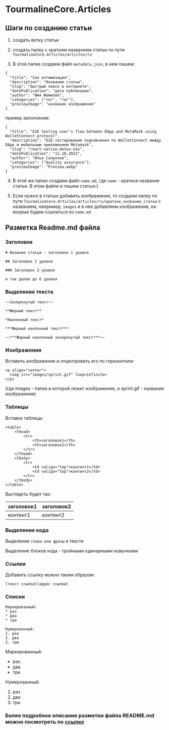 # TourmalineCore.Articles

## Шаги по созданию статьи

1. создать ветку статьи

2. создать папку с кратким названием статьи по пути `TourmalineCore.Articles/articles/ru`

3. В этой папке создаем файл `metadata.json`, в нем пишем:
```
{
  "title": "Сео оптимизация",
  "description": "Название статьи",
  "slug": "быстрый поиск в интернете",
  "datePublication": "дата публикации",
  "author": "Имя Фамилия",
  "categories": ["тег", "тег"],
  "previewImage": "название изображения" 
}
```
пример заполнения:
```
{
  "title": "E2E testing user's flow between DApp and MetaMask using WalletConnect protocol",
  "description": "E2E-тестирование подключения по WalletConnect между DApp и мобильным приложением Metamask",
  "slug": "react-native-detox-e2e",
  "datePublication": "11.10.2022",
  "author": "Илья Сапронов",
  "categories": ["Quality assurance"],
  "previewImage": "Preview.webp" 
}
```

4. В этой же папке создаем файл `name.md`, где `name` - краткое название статьи. В этом файле и пишем статью:)

5. Если нужно в статью добавить изображения, то создаем папку по пути `TourmalineCore.Articles/articles/ru/краткое_название_статьи` с названием, например, `images` и в нее добавляем изображения, на коорые будем ссылаться из `name.md`

## Разметка Readme.md файла

### Заголовки

```
# Назвние статьи - заголовок 1 уровня

## Заголовок 2 уровня

### Заголовок 3 уровня

и так далее до 6 уровня
```


### Выделение текста

```
~~Зачеркнутый текст~~

**Жирный текст**

*Наклонный текст*

***Жирный наклонный текст***

~~***Жирный наклонный зачеркнутый текст***~~
```


### Изображения 

Вставить изображение и отцентровать его по горизонтали:

```
<p align="center">
  <img src="images/sprint.gif" loop=infinite>
</p>
```
(где images - папка в которой лежит изображение, а sprint.gif - название изображения)


### Таблицы

Вставка таблицы:

```
<table>
    <thead>
        <tr>
            <th>заголовок1</th>
            <th>заголовок2</th>
        </tr>
    </thead>
    <tbody>
        <tr>
            <td valign="top">контент1</td>
            <td valign="top">контент2</td>
        </tr>
    </tbody>
</table>
```

Выглядеть будет так:

<table>
    <thead>
        <tr>
            <th>заголовок1</th>
            <th>заголовок2</th>
        </tr>
    </thead>
    <tbody>
        <tr>
            <td valign="top">контент1</td>
            <td valign="top">контент2</td>
        </tr>
    </tbody>
</table>


### Выделение кода

Выделение `слова или фразы` в тексте

Выделение блоков кода - тройными одинарными ковычками


### Ссылки

Добавить ссылку можно таким образом:
```
[текст ссылки](адрес ссылки)
```


### Списки

```
Маркированный:
* раз
* два
* три 

Нумерованный:
1. раз
2. два
3. три 
```
Маркированный:
* раз
* два
* три 

Нумерованный:
1. раз
2. два
3. три 

### Более подробное описание разметки файла README.md можно посмотреть по [ссылке](https://github.com/GnuriaN/format-README)
